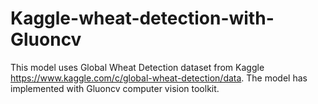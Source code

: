 # Kaggle-wheat-detection-with-Gluoncv

This model uses Global Wheat Detection dataset from Kaggle <https://www.kaggle.com/c/global-wheat-detection/data>. The model has implemented with Gluoncv computer vision toolkit. 
